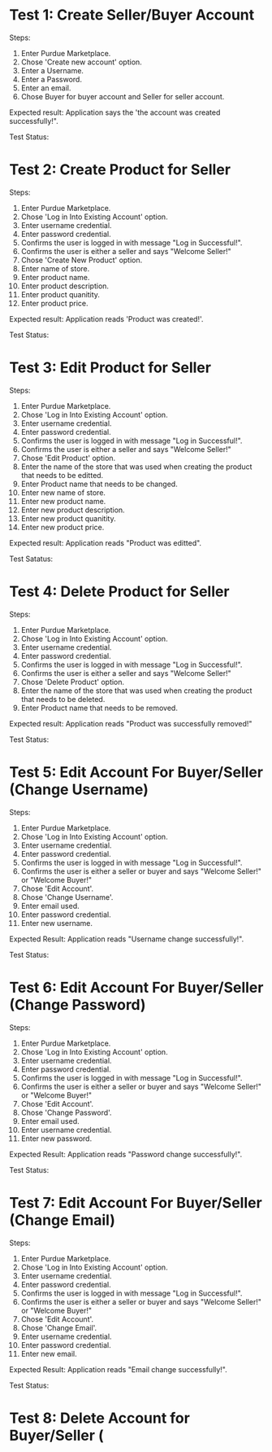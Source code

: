 # Test 1: Create Seller/Buyer Account

Steps:
1. Enter Purdue Marketplace.
2. Chose 'Create new account' option.
3. Enter a Username.
4. Enter a Password.
5. Enter an email. 
6. Chose Buyer for buyer account and Seller for seller account. 

Expected result: Application says the 'the account was created successfully!". 

Test Status: 

# Test 2: Create Product for Seller

Steps: 
1. Enter Purdue Marketplace.
2. Chose 'Log in Into Existing Account' option.
3. Enter username credential.
4. Enter password credential. 
5. Confirms the user is logged in with message "Log in Successful!".
6. Confirms the user is either a seller and says "Welcome Seller!"
7. Chose 'Create New Product' option. 
8. Enter name of store.
9. Enter product name. 
10. Enter product description. 
11. Enter product quanitity. 
12. Enter product price.

Expected result: Application reads 'Product was created!'. 

Test Status: 


# Test 3: Edit Product for Seller

Steps: 
1. Enter Purdue Marketplace.
2. Chose 'Log in Into Existing Account' option.
3. Enter username credential.
4. Enter password credential. 
5. Confirms the user is logged in with message "Log in Successful!".
6. Confirms the user is either a seller and says "Welcome Seller!"
7. Chose 'Edit Product' option. 
8. Enter the name of the store that was used when creating the product that needs to be editted. 
9. Enter Product name that needs to be changed. 
10. Enter new name of store.
11. Enter new product name. 
12. Enter new product description. 
13. Enter new product quanitity. 
14. Enter new product price.

Expected result: Application reads "Product was editted".

Test Satatus: 

# Test 4: Delete Product for Seller

Steps: 
1. Enter Purdue Marketplace.
2. Chose 'Log in Into Existing Account' option.
3. Enter username credential.
4. Enter password credential. 
5. Confirms the user is logged in with message "Log in Successful!".
6. Confirms the user is either a seller and says "Welcome Seller!"
7. Chose 'Delete Product' option. 
8. Enter the name of the store that was used when creating the product that needs to be deleted. 
9. Enter Product name that needs to be removed. 

Expected result: Application reads "Product was successfully removed!"

Test Status: 

# Test 5: Edit Account For Buyer/Seller (Change Username)

Steps: 
1. Enter Purdue Marketplace.
2. Chose 'Log in Into Existing Account' option.
3. Enter username credential.
4. Enter password credential. 
5. Confirms the user is logged in with message "Log in Successful!".
6. Confirms the user is either a seller or buyer and says "Welcome Seller!" or "Welcome Buyer!"
7. Chose 'Edit Account'. 
8. Chose 'Change Username'.
9. Enter email used.
10. Enter password credential. 
11. Enter new username.

Expected Result: Application reads "Username change successfully!".

Test Status:  

# Test 6: Edit Account For Buyer/Seller (Change Password)

Steps: 
1. Enter Purdue Marketplace.
2. Chose 'Log in Into Existing Account' option.
3. Enter username credential.
4. Enter password credential. 
5. Confirms the user is logged in with message "Log in Successful!".
6. Confirms the user is either a seller or buyer and says "Welcome Seller!" or "Welcome Buyer!"
7. Chose 'Edit Account'. 
8. Chose 'Change Password'.
9. Enter email used.
10. Enter username credential. 
11. Enter new password.

Expected Result: Application reads "Password change successfully!".

Test Status: 

# Test 7: Edit Account For Buyer/Seller (Change Email)

Steps: 
1. Enter Purdue Marketplace.
2. Chose 'Log in Into Existing Account' option.
3. Enter username credential.
4. Enter password credential. 
5. Confirms the user is logged in with message "Log in Successful!".
6. Confirms the user is either a seller or buyer and says "Welcome Seller!" or "Welcome Buyer!"
7. Chose 'Edit Account'. 
8. Chose 'Change Email'.
9. Enter username credential.
10. Enter password credential. 
11. Enter new email.

Expected Result: Application reads "Email change successfully!".

Test Status:  

# Test 8: Delete Account for Buyer/Seller (
